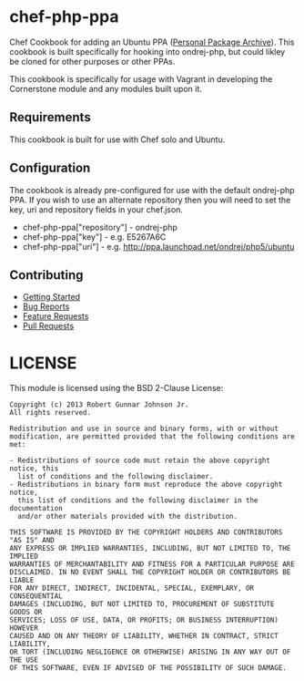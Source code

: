 # chef-php-ppa
Chef Cookbook for adding an Ubuntu PPA ([Personal Package Archive](https://launchpad.net/ubuntu/+ppas)). This cookbook is built specifically for hooking into ondrej-php, but could likley be cloned for other purposes or other PPAs.

This cookbook is specifically for usage with Vagrant in developing the Cornerstone module and any modules built upon it.

## Requirements
This cookbook is built for use with Chef solo and Ubuntu.

## Configuration
The cookbook is already pre-configured for use with the default ondrej-php PPA. If you wish to use an alternate repository then you will need to set the key, uri and repository fields in your chef.json.

* chef-php-ppa["repository"] - ondrej-php
* chef-php-ppa["key"] - e.g. E5267A6C
* chef-php-ppa["uri"] - e.g. http://ppa.launchpad.net/ondrej/php5/ubuntu

## Contributing
* [Getting Started](doc/CONTRIBUTING.md)
* [Bug Reports](doc/CONTRIBUTING.md#bug-reports)
* [Feature Requests](doc/CONTRIBUTING.md#feature-requests)
* [Pull Requests](doc/CONTRIBUTING.md#pull-requests)

# LICENSE
This module is licensed using the BSD 2-Clause License:

```
Copyright (c) 2013 Robert Gunnar Johnson Jr.
All rights reserved.

Redistribution and use in source and binary forms, with or without
modification, are permitted provided that the following conditions are met:

- Redistributions of source code must retain the above copyright notice, this
  list of conditions and the following disclaimer.
- Redistributions in binary form must reproduce the above copyright notice,
  this list of conditions and the following disclaimer in the documentation
  and/or other materials provided with the distribution.

THIS SOFTWARE IS PROVIDED BY THE COPYRIGHT HOLDERS AND CONTRIBUTORS "AS IS" AND
ANY EXPRESS OR IMPLIED WARRANTIES, INCLUDING, BUT NOT LIMITED TO, THE IMPLIED
WARRANTIES OF MERCHANTABILITY AND FITNESS FOR A PARTICULAR PURPOSE ARE
DISCLAIMED. IN NO EVENT SHALL THE COPYRIGHT HOLDER OR CONTRIBUTORS BE LIABLE
FOR ANY DIRECT, INDIRECT, INCIDENTAL, SPECIAL, EXEMPLARY, OR CONSEQUENTIAL
DAMAGES (INCLUDING, BUT NOT LIMITED TO, PROCUREMENT OF SUBSTITUTE GOODS OR
SERVICES; LOSS OF USE, DATA, OR PROFITS; OR BUSINESS INTERRUPTION) HOWEVER
CAUSED AND ON ANY THEORY OF LIABILITY, WHETHER IN CONTRACT, STRICT LIABILITY,
OR TORT (INCLUDING NEGLIGENCE OR OTHERWISE) ARISING IN ANY WAY OUT OF THE USE
OF THIS SOFTWARE, EVEN IF ADVISED OF THE POSSIBILITY OF SUCH DAMAGE.
```